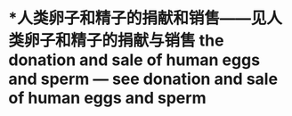 # \*人类卵子和精子的捐献和销售——见人类卵子和精子的捐献与销售 the donation and sale of human eggs and sperm — see donation and sale of human eggs and sperm

